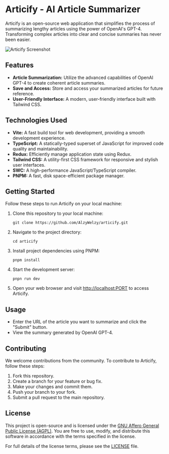 # Articify - AI Article Summarizer

Articify is an open-source web application that simplifies the process of summarizing lengthy articles using the power of OpenAI's GPT-4. Transforming complex articles into clear and concise summaries has never been easier.

![Articify Screenshot](/path/to/screenshot.png)

## Features

- **Article Summarization:** Utilize the advanced capabilities of OpenAI GPT-4 to create coherent article summaries.
- **Save and Access:** Store and access your summarized articles for future reference.
- **User-Friendly Interface:** A modern, user-friendly interface built with Tailwind CSS.

## Technologies Used

- **Vite:** A fast build tool for web development, providing a smooth development experience.
- **TypeScript:** A statically-typed superset of JavaScript for improved code quality and maintainability.
- **Redux:** Efficiently manage application state using Redux.
- **Tailwind CSS:** A utility-first CSS framework for responsive and stylish user interfaces.
- **SWC:** A high-performance JavaScript/TypeScript compiler.
- **PNPM:** A fast, disk space-efficient package manager.

## Getting Started

Follow these steps to run Articify on your local machine:

1. Clone this repository to your local machine:

   ```shell
   git clone https://github.com/AlzyWelzy/articify.git
   ```

2. Navigate to the project directory:

   ```shell
   cd articify
   ```

3. Install project dependencies using PNPM:

   ```shell
   pnpm install

   ```

4. Start the development server:

   ```shell
   pnpn run dev
   ```

5. Open your web browser and visit <http://localhost:PORT> to access Articify.

## Usage

- Enter the URL of the article you want to summarize and click the "Submit" button.
- View the summary generated by OpenAI GPT-4.

## Contributing

We welcome contributions from the community. To contribute to Articify, follow these steps:

1. Fork this repository.
2. Create a branch for your feature or bug fix.
3. Make your changes and commit them.
4. Push your branch to your fork.
5. Submit a pull request to the main repository.

## License

This project is open-source and is licensed under the [GNU Affero General Public License (AGPL)](LICENSE). You are free to use, modify, and distribute this software in accordance with the terms specified in the license.

For full details of the license terms, please see the [LICENSE](LICENSE) file.
